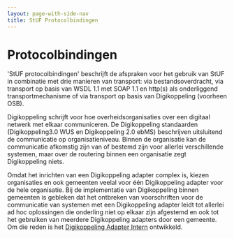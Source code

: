 ```yaml
---
layout: page-with-side-nav
title: StUF Protocolbindingen
---
```

# Protocolbindingen
'StUF protocolbindingen' beschrijft de afspraken voor het gebruik van StUF in combinatie met drie manieren van transport: via bestandsoverdracht, via transport op basis van WSDL 1.1 met SOAP 1.1 en http(s) als onderliggend transportmechanisme of via transport op basis van Digikoppeling (voorheen OSB).

Digikoppeling schrijft voor hoe overheidsorganisaties over een digitaal netwerk met elkaar communiceren. De Digikoppeling standaarden (Digikoppeling3.0 WUS en Digikoppeling 2.0 ebMS) beschrijven uitsluitend de communicatie op organisatieniveau. Binnen de organisatie kan de communicatie afkomstig zijn van of bestemd zijn voor allerlei verschillende systemen, maar over de routering binnen een organisatie zegt Digikoppeling niets.

Omdat het inrichten van een Digikoppeling adapter complex is, kiezen organisaties en ook gemeenten veelal voor één Digikoppeling adapter voor de hele organisatie. Bij de implementatie van Digikoppeling binnen gemeenten is gebleken dat het ontbreken van voorschriften voor de communicatie van systemen met een Digikoppeling adapter leidt tot allerlei ad hoc oplossingen die onderling niet op elkaar zijn afgestemd en ook tot het gebruiken van meerdere Digikoppeling adapters door een gemeente. Om die reden is het [Digikoppeling Adapter Intern](https://vng-realisatie.github.io/StUF-BG/Koppelvlak)  ontwikkeld<span>.
